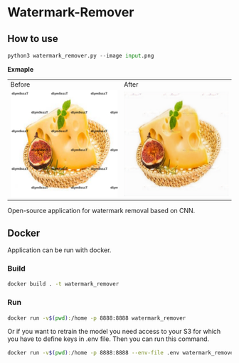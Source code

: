 # Watermark-Remover
## How to use

```python
python3 watermark_remover.py --image input.png
```

**Exmaple**

<table>
  <tr>
     <td>Before</td>
     <td>After</td>
  </tr>
  <tr>
    <td><img src="test_images/input.png" width=450></td>
    <td><img src="test_images/output.png" width=450></td>
  </tr>
 </table>

Open-source application for watermark removal based on CNN. 

## Docker
Application can be run with docker. 

### Build

```bash
docker build . -t watermark_remover
```

### Run
```bash
docker run -v$(pwd):/home -p 8888:8888 watermark_remover
```

Or if you want to retrain the model you need access to your S3 for which you have to define keys in .env file. Then you can run this command. 

```bash
docker run -v$(pwd):/home -p 8888:8888 --env-file .env watermark_remover .env
```
